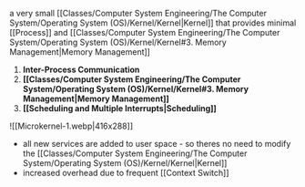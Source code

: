 a very small [[Classes/Computer System Engineering/The Computer System/Operating System (OS)/Kernel/Kernel|Kernel]] that provides minimal [[Process]] and [[Classes/Computer System Engineering/The Computer System/Operating System (OS)/Kernel/Kernel#3. Memory Management|Memory Management]]

1. **Inter-Process Communication**
2. **[[Classes/Computer System Engineering/The Computer System/Operating System (OS)/Kernel/Kernel#3. Memory Management|Memory Management]]**
3. **[[Scheduling and Multiple Interrupts|Scheduling]]**

![[Microkernel-1.webp|416x288]]

- all new services are added to user space - so theres no need to modify the [[Classes/Computer System Engineering/The Computer System/Operating System (OS)/Kernel/Kernel|Kernel]] 
- increased overhead due to frequent [[Context Switch]]